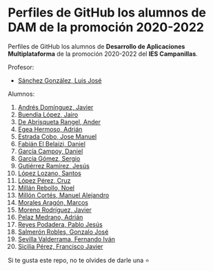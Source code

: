 # Perfiles de GitHub los alumnos de DAM de la promoción 2020-2022

Perfiles de GitHub los alumnos de **Desarrollo de Aplicaciones Multiplataforma** de la promoción 2020-2022 del **IES Campanillas**.

Profesor:

* [Sánchez González, Luis José](https://github.com/luisjosesanchez)

Alumnos:

1. [Andrés Domínguez, Javier](https://github.com/javierandresaluiescampanillas)
2. [Buendía López, Jairo](https://github.com/jairobuendia)
3. [De Abrisqueta Rangel, Ander](https://github.com/AnderDeAbrisqueta)
4. [Egea Hermoso, Adrián](https://github.com/AdrianEgeaHermoso)
5. [Estrada Cobo, Jose Manuel](https://github.com/JoseEstradaC)
6. [Fabián El Belaizi, Daniel](https://github.com/Danny-06)
7. [García Campoy, Daniel](https://github.com/DanielGarciaCampoy)
8. [García Gómez, Sergio](https://github.com/SergioGarciaGomez)
9. [Gutiérrez Ramírez, Jesús](https://github.com/Jesus-GR)
10. [López Lozano, Santos](https://github.com/SantosLopezLozano)
11. [López Pérez, Cruz](https://github.com/mcruzlp)
12. [Millán Rebollo, Noel](https://github.com/NoelMillan)
13. [Millón Cortés, Manuel Alejandro](https://github.com/ManuelMillon)
14. [Morales Aragón, Marcos](https://github.com/MarcosMoralesAragon)
15. [Moreno Rodríguez, Javier](https://github.com/Javiemr)
16. [Pelaz Medrano, Adrián](https://github.com/AdrianPelaz)
17. [Reyes Podadera, Pablo Jesús](https://github.com/PabloJesusReyes)
18. [Salmerón Robles, Gonzalo José](https://github.com/gonzalosalmeron)
19. [Sevilla Valderrama, Fernando Iván](https://github.com/FESEVA)
20. [Sicilia Pérez, Francisco Javier](https://github.com/FranSiciliaPerez)

Si te gusta este repo, no te olvides de darle una :star:
